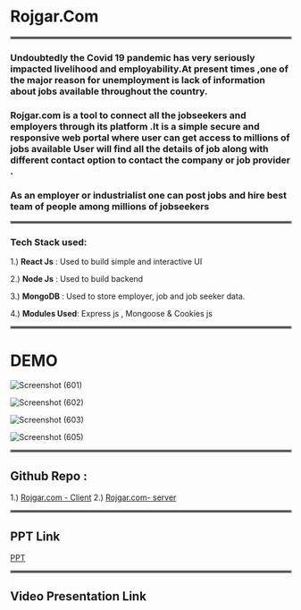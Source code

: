 # **Rojgar.Com**

<hr style="border:2px solid gray"> </hr>


### Undoubtedly the Covid 19 pandemic has very seriously impacted livelihood and employability.At present times ,one of the major reason for unemployment is lack of information about jobs available throughout the country.

<!-- ### But what we felt that in this digital era everyone should have access to jobs available -->
### **Rojgar.com**  is a tool to connect all the jobseekers and employers through its platform .It is a simple secure and responsive web portal where user can get access to millions of jobs available User will find all the details of job along  with different contact option to contact the company or job provider .
<!-- aims to provide a simple platform for them to connect with the companies, startups, and all employers throughout the country. -->

### As an employer or industrialist one can post jobs and hire best team of people among millions of jobseekers

<hr style="border:2px solid gray"> </hr>

### Tech Stack used:
1.) **React Js** : Used to build simple and interactive UI

2.) **Node Js** : Used to build backend

3.) **MongoDB** : Used to store employer, job and job seeker data.

4.) **Modules Used**: Express js ,  Mongoose & Cookies js

<hr style="border:2px solid gray"> </hr>

# DEMO

![Screenshot (601)](https://user-images.githubusercontent.com/76401932/153742486-95fd51cc-cda3-4f31-9b6c-8b69c32d1eb1.png)

![Screenshot (602)](https://user-images.githubusercontent.com/76401932/153742496-12284ab7-fe5a-4398-ac86-b0b5da9fd82a.png)

![Screenshot (603)](https://user-images.githubusercontent.com/76401932/153742500-bb2360ec-5d0c-4c44-8743-51903e46f320.png)

<!-- ![Screenshot (604)](https://user-images.githubusercontent.com/76401932/153742507-2db15a5b-a470-48d7-812a-8098233381e5.png) -->
![Screenshot (605)](https://user-images.githubusercontent.com/76401932/153742607-dce147cb-1ac8-43ec-b216-437ef3ddb952.png)

<hr style="border:2px solid gray"> </hr>

## Github Repo : 
  1.) [Rojgar.com - Client](https://github.com/manishkumar-hub/Rojgar.com-Team--bit_by_bit--client/tree/master)  2.)  [Rojgar.com- server](https://github.com/manishkumar-hub/Rojgar.com-Team--bit_by_bit---server/tree/master)

<hr style="border:2px solid gray"> </hr>

## PPT Link

 [PPT](https://drive.google.com/file/d/1TfGjF9EV_RJyglFbg2aZl8It0jcFdr1O/view?usp=sharing)
<!--     [ppt](https://drive.google.com/file/d/1TfGjF9EV_RJyglFbg2aZl8It0jcFdr1O/view?usp=sharing) -->
    
 <hr style="border:2px solid gray"> </hr>

## Video Presentation Link

    
